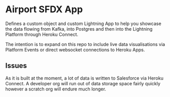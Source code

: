 # Airport SFDX  App
Defines a custom object and custom Lightning App to help you showcase the data flowing from Kafka, into Postgres and then into the Lightning Platform through Heroku Connect.

The intention is to expand on this repo to include live data visualisations via Platform Events or direct websocket connections to Heroku Apps.

## Issues
As it is built at the moment, a lot of data is written to Salesforce via Heroku Connect. A developer org will run out of data storage space fairly quickly however a scratch org will endure much longer.


